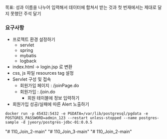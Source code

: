 목표: 성과 이름을 나누어 입력해서 데이터에 합쳐서 받는 것과 첫 번재에서는 제대로 달지 못했던 주석 달기

### 요구사항
- 프로젝트 환경 설정하기
  - servlet
  - spring
  - mybatis
  - logback
- index.html -> login.jsp 로 변환
- css, js 파일 resources tag 설정
- Servlet 구성 및 접속
  - 회원가입 페이지 : /joinPage.do
  - 회원가입 : /join.do
    - 회원 테이블에 정보 입력하기
- 회원가입 성공/실패에 따른 Alert 노출하기


```
docker run -p 45432:5432 -e PGDATA=/var/lib/postgresql/pgdata -e POSTGRES_PASSWORD=admin_123 --restart unless-stopped --name postgres-sample -d jyeory/postgres-jdbc-01:0.0.5
```
"# 110_Join_2-main" 
"# 110_Join_3-main" 
"# 110_Join_2-main" 

